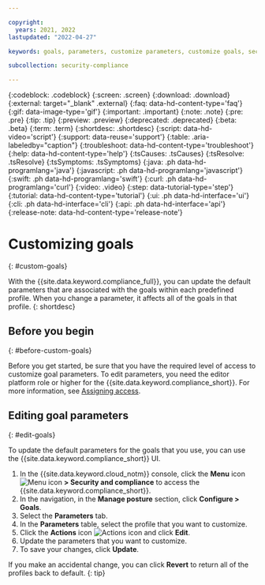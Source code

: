 ```yaml
---

copyright:
  years: 2021, 2022
lastupdated: "2022-04-27"

keywords: goals, parameters, customize parameters, customize goals, security and compliance,

subcollection: security-compliance

---
```


{:codeblock: .codeblock}
{:screen: .screen}
{:download: .download}
{:external: target="_blank" .external}
{:faq: data-hd-content-type='faq'}
{:gif: data-image-type='gif'}
{:important: .important}
{:note: .note}
{:pre: .pre}
{:tip: .tip}
{:preview: .preview}
{:deprecated: .deprecated}
{:beta: .beta}
{:term: .term}
{:shortdesc: .shortdesc}
{:script: data-hd-video='script'}
{:support: data-reuse='support'}
{:table: .aria-labeledby="caption"}
{:troubleshoot: data-hd-content-type='troubleshoot'}
{:help: data-hd-content-type='help'}
{:tsCauses: .tsCauses}
{:tsResolve: .tsResolve}
{:tsSymptoms: .tsSymptoms}
{:java: .ph data-hd-programlang='java'}
{:javascript: .ph data-hd-programlang='javascript'}
{:swift: .ph data-hd-programlang='swift'}
{:curl: .ph data-hd-programlang='curl'}
{:video: .video}
{:step: data-tutorial-type='step'}
{:tutorial: data-hd-content-type='tutorial'}
{:ui: .ph data-hd-interface='ui'}
{:cli: .ph data-hd-interface='cli'}
{:api: .ph data-hd-interface='api'}
{:release-note: data-hd-content-type='release-note'}

# Customizing goals
{: #custom-goals}

With the {{site.data.keyword.compliance_full}}, you can update the default parameters that are associated with the goals within each predefined profile. When you change a parameter, it affects all of the goals in that profile.
{: shortdesc}


## Before you begin
{: #before-custom-goals}

Before you get started, be sure that you have the required level of access to customize goal parameters. To edit parameters, you need the editor platform role or higher for the {{site.data.keyword.compliance_short}}. For more information, see [Assigning access](/docs/security-compliance?topic=security-compliance-access-management).



## Editing goal parameters
{: #edit-goals}

To update the default parameters for the goals that you use, you can use the {{site.data.keyword.compliance_short}} UI.

1. In the {{site.data.keyword.cloud_notm}} console, click the **Menu** icon ![Menu icon](../icons/icon_hamburger.svg) **> Security and compliance** to access the {{site.data.keyword.compliance_short}}.
2. In the navigation, in the **Manage posture** section, click **Configure > Goals**.
3. Select the **Parameters** tab.
4. In the **Parameters** table, select the profile that you want to customize. 
5. Click the **Actions** icon ![Actions icon](../icons/actions-icon-vertical.svg) and click **Edit**.
6. Update the parameters that you want to customize.
7. To save your changes, click **Update**.

If you make an accidental change, you can click **Revert** to return all of the profiles back to default.
{: tip}







